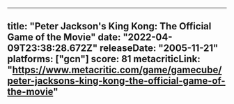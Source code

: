 
---
title: "Peter Jackson's King Kong: The Official Game of the Movie"
date: "2022-04-09T23:38:28.672Z"
releaseDate: "2005-11-21"
platforms: ["gcn"]
score: 81
metacriticLink: "https://www.metacritic.com/game/gamecube/peter-jacksons-king-kong-the-official-game-of-the-movie"
---
